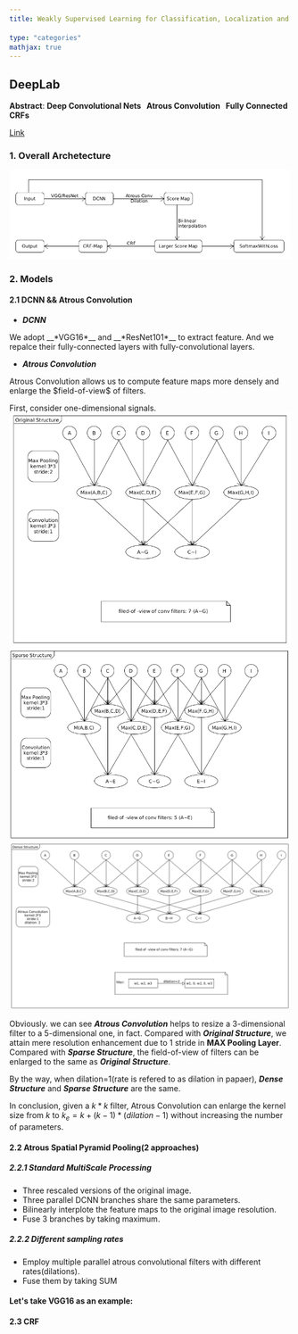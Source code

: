 ```yaml
---
title: Weakly Supervised Learning for Classification, Localization and Segmentation

type: "categories"
mathjax: true
---
```


## DeepLab
__Abstract__: __Deep Convolutional Nets &#160; Atrous Convolution &#160; Fully Connected CRFs__

[Link](https://arxiv.org/pdf/1606.00915.pdf)

### 1. Overall Archetecture
![DeepLab](DeepLab/DeepLab.png)


### 2. Models
#### 2.1 DCNN && Atrous Convolution

* __*DCNN*__
<p> We adopt __*VGG16*__ and __*ResNet101*__ to extract feature. And we repalce their fully-connected layers with fully-convolutional layers.</p>

* __*Atrous Convolution*__
<p>Atrous Convolution allows us to compute feature maps more densely and enlarge the $field-of-view$ of filters.</p>

First, consider one-dimensional signals.
![Original Structure](DeepLab/origin.png)
![Sparse Structure](DeepLab/sparse.png)
![Dense Structure](DeepLab/dense.png)

Obviously. we can see __*Atrous Convolution*__ helps to resize a 3-dimensional filter to a 5-dimensional one, in fact. Compared with __*Original Structure*__, we attain mere resolution enhancement due to 1 stride in __MAX Pooling Layer__. Compared with __*Sparse Structure*__, the field-of-view of filters can be enlarged to the same as __*Original Structure*__.

By the way, when dilation=1(rate is refered to as dilation in papaer), __*Dense Structure*__ and __*Sparse Structure*__ are the same.

In conclusion, given a $k*k$ filter, Atrous Convolution can enlarge the kernel size from $k$ to $k_e=k + (k-1)*(dilation-1)$ without increasing the number of parameters.


#### 2.2 Atrous Spatial Pyramid Pooling(2 approaches) 
##### 2.2.1 Standard MultiScale Processing
* Three rescaled versions of the original image.
* Three parallel DCNN branches share the same parameters.
* Bilinearly interplote the feature maps to the original image resolution.
* Fuse 3 branches by taking maximum.

##### 2.2.2 Different sampling rates
* Employ multiple parallel atrous convolutional filters with different rates(dilations).
* Fuse them by taking SUM


#### Let's take VGG16 as an example:
#### 2.3 CRF